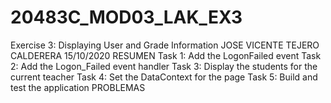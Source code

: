 # 20483C_MOD03_LAK_EX3
Exercise 3: Displaying User and Grade Information
JOSE VICENTE TEJERO CALDERERA 15/10/2020
RESUMEN
Task 1: Add the LogonFailed event
Task 2: Add the Logon_Failed event handler
Task 3: Display the students for the current teacher
Task 4: Set the DataContext for the page
Task 5: Build and test the application
PROBLEMAS
